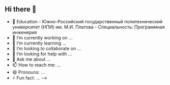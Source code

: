 ## Hi there 👋



- 📖 Education - Южно-Российский государственный политехнический университет (НПИ) им. М.И. Платова -  Специальность: Программная инженерия
- 🔭 I’m currently working on ...
- 🌱 I’m currently learning ...
- 👯 I’m looking to collaborate on ...
- 🤔 I’m looking for help with ...
- 💬 Ask me about ...
- 📫 How to reach me: ...
- 😄 Pronouns: ...
- ⚡ Fun fact: ...
-->
